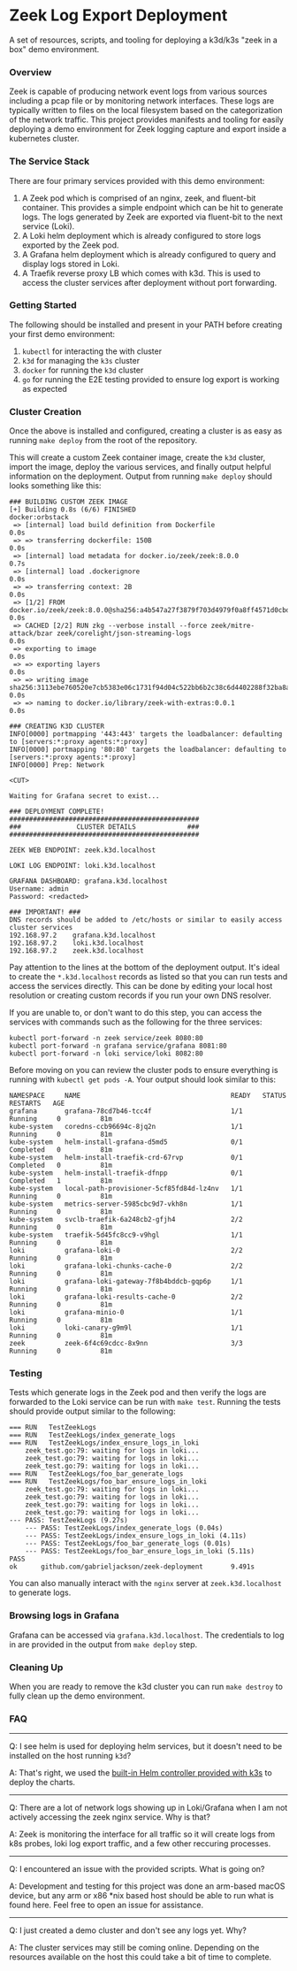# Zeek Log Export Deployment

A set of resources, scripts, and tooling for deploying a k3d/k3s "zeek in a box" demo environment.

### Overview

Zeek is capable of producing network event logs from various sources including a pcap file or by monitoring network interfaces. These logs are typically written to files on the local filesystem based on the categorization of the network traffic. This project provides manifests and tooling for easily deploying a demo environment for Zeek logging capture and export inside a kubernetes cluster.

### The Service Stack

There are four primary services provided with this demo environment:
1. A Zeek pod which is comprised of an nginx, zeek, and fluent-bit container. This provides a simple endpoint which can be hit to generate logs. The logs generated by Zeek are exported via fluent-bit to the next service (Loki).
2. A Loki helm deployment which is already configured to store logs exported by the Zeek pod.
3. A Grafana helm deployment which is already configured to query and display logs stored in Loki.
4. A Traefik reverse proxy LB which comes with k3d. This is used to access the cluster services after deployment without port forwarding.

### Getting Started

The following should be installed and present in your PATH before creating your first demo environment:

1. `kubectl` for interacting the with cluster
2. `k3d` for managing the `k3s` cluster
3. `docker` for running the `k3d` cluster
4. `go` for running the E2E testing provided to ensure log export is working as expected

### Cluster Creation

Once the above is installed and configured, creating a cluster is as easy as running `make deploy` from the root of the repository.

This will create a custom Zeek container image, create the `k3d` cluster, import the image, deploy the various services, and finally output helpful information on the deployment. Output from running `make deploy` should looks something like this:

```
### BUILDING CUSTOM ZEEK IMAGE
[+] Building 0.8s (6/6) FINISHED                                                                                                                             docker:orbstack
 => [internal] load build definition from Dockerfile                                                                                                                    0.0s
 => => transferring dockerfile: 150B                                                                                                                                    0.0s
 => [internal] load metadata for docker.io/zeek/zeek:8.0.0                                                                                                              0.7s
 => [internal] load .dockerignore                                                                                                                                       0.0s
 => => transferring context: 2B                                                                                                                                         0.0s
 => [1/2] FROM docker.io/zeek/zeek:8.0.0@sha256:a4b547a27f3879f703d4979f0a8ff4571d0cbd061a32150eea0a760d3ea4b488                                                        0.0s
 => CACHED [2/2] RUN zkg --verbose install --force zeek/mitre-attack/bzar zeek/corelight/json-streaming-logs                                                            0.0s
 => exporting to image                                                                                                                                                  0.0s
 => => exporting layers                                                                                                                                                 0.0s
 => => writing image sha256:3113ebe760520e7cb5383e06c1731f94d04c522bb6b2c38c6d4402288f32ba8a                                                                            0.0s
 => => naming to docker.io/library/zeek-with-extras:0.0.1                                                                                                               0.0s

### CREATING K3D CLUSTER
INFO[0000] portmapping '443:443' targets the loadbalancer: defaulting to [servers:*:proxy agents:*:proxy]
INFO[0000] portmapping '80:80' targets the loadbalancer: defaulting to [servers:*:proxy agents:*:proxy]
INFO[0000] Prep: Network

<CUT>

Waiting for Grafana secret to exist...

### DEPLOYMENT COMPLETE!
################################################
###              CLUSTER DETAILS             ###
################################################

ZEEK WEB ENDPOINT: zeek.k3d.localhost

LOKI LOG ENDPOINT: loki.k3d.localhost

GRAFANA DASHBOARD: grafana.k3d.localhost
Username: admin
Password: <redacted>

### IMPORTANT! ###
DNS records should be added to /etc/hosts or similar to easily access cluster services
192.168.97.2    grafana.k3d.localhost
192.168.97.2    loki.k3d.localhost
192.168.97.2    zeek.k3d.localhost
```

Pay attention to the lines at the bottom of the deployment output. It's ideal to create the `*.k3d.localhost` records as listed so that you can run tests and access the services directly. This can be done by editing your local host resolution or creating custom records if you run your own DNS resolver.

If you are unable to, or don't want to do this step, you can access the services with commands such as the following for the three services:

```
kubectl port-forward -n zeek service/zeek 8080:80
kubectl port-forward -n grafana service/grafana 8081:80
kubectl port-forward -n loki service/loki 8082:80
```

Before moving on you can review the cluster pods to ensure everything is running with `kubectl get pods -A`. Your output should look similar to this:

```
NAMESPACE     NAME                                      READY   STATUS      RESTARTS   AGE
grafana       grafana-78cd7b46-tcc4f                    1/1     Running     0          81m
kube-system   coredns-ccb96694c-8jq2n                   1/1     Running     0          81m
kube-system   helm-install-grafana-d5md5                0/1     Completed   0          81m
kube-system   helm-install-traefik-crd-67rvp            0/1     Completed   0          81m
kube-system   helm-install-traefik-dfnpp                0/1     Completed   1          81m
kube-system   local-path-provisioner-5cf85fd84d-lz4nv   1/1     Running     0          81m
kube-system   metrics-server-5985cbc9d7-vkh8n           1/1     Running     0          81m
kube-system   svclb-traefik-6a248cb2-gfjh4              2/2     Running     0          81m
kube-system   traefik-5d45fc8cc9-v9hgl                  1/1     Running     0          81m
loki          grafana-loki-0                            2/2     Running     0          81m
loki          grafana-loki-chunks-cache-0               2/2     Running     0          81m
loki          grafana-loki-gateway-7f8b4bddcb-gqp6p     1/1     Running     0          81m
loki          grafana-loki-results-cache-0              2/2     Running     0          81m
loki          grafana-minio-0                           1/1     Running     0          81m
loki          loki-canary-g9m9l                         1/1     Running     0          81m
zeek          zeek-6f4c69cdcc-8x9nn                     3/3     Running     0          81m
```

### Testing

Tests which generate logs in the Zeek pod and then verify the logs are forwarded to the Loki service can be run with `make test`. Running the tests should provide output similar to the following:

```
=== RUN   TestZeekLogs
=== RUN   TestZeekLogs/index_generate_logs
=== RUN   TestZeekLogs/index_ensure_logs_in_loki
    zeek_test.go:79: waiting for logs in loki...
    zeek_test.go:79: waiting for logs in loki...
    zeek_test.go:79: waiting for logs in loki...
=== RUN   TestZeekLogs/foo_bar_generate_logs
=== RUN   TestZeekLogs/foo_bar_ensure_logs_in_loki
    zeek_test.go:79: waiting for logs in loki...
    zeek_test.go:79: waiting for logs in loki...
    zeek_test.go:79: waiting for logs in loki...
    zeek_test.go:79: waiting for logs in loki...
--- PASS: TestZeekLogs (9.27s)
    --- PASS: TestZeekLogs/index_generate_logs (0.04s)
    --- PASS: TestZeekLogs/index_ensure_logs_in_loki (4.11s)
    --- PASS: TestZeekLogs/foo_bar_generate_logs (0.01s)
    --- PASS: TestZeekLogs/foo_bar_ensure_logs_in_loki (5.11s)
PASS
ok      github.com/gabrieljackson/zeek-deployment       9.491s
```

You can also manually interact with the `nginx` server at `zeek.k3d.localhost` to generate logs.

### Browsing logs in Grafana

Grafana can be accessed via `grafana.k3d.localhost`. The credentials to log in are provided in the output from `make deploy` step.

### Cleaning Up

When you are ready to remove the k3d cluster you can run `make destroy` to fully clean up the demo environment.

### FAQ

---

Q: I see helm is used for deploying helm services, but it doesn't need to be installed on the host running `k3d`?

A: That's right, we used the [built-in Helm controller provided with k3s](https://docs.k3s.io/helm) to deploy the charts.

---

Q: There are a lot of network logs showing up in Loki/Grafana when I am not actively accessing the zeek nginx service. Why is that?

A: Zeek is monitoring the interface for all traffic so it will create logs from k8s probes, loki log export traffic, and a few other reccuring processes.

---

Q: I encountered an issue with the provided scripts. What is going on?

A: Development and testing for this project was done an arm-based macOS device, but any arm or x86 *nix based host should be able to run what is found here. Feel free to open an issue for assistance.

---

Q: I just created a demo cluster and don't see any logs yet. Why?

A: The cluster services may still be coming online. Depending on the resources available on the host this could take a bit of time to complete.
